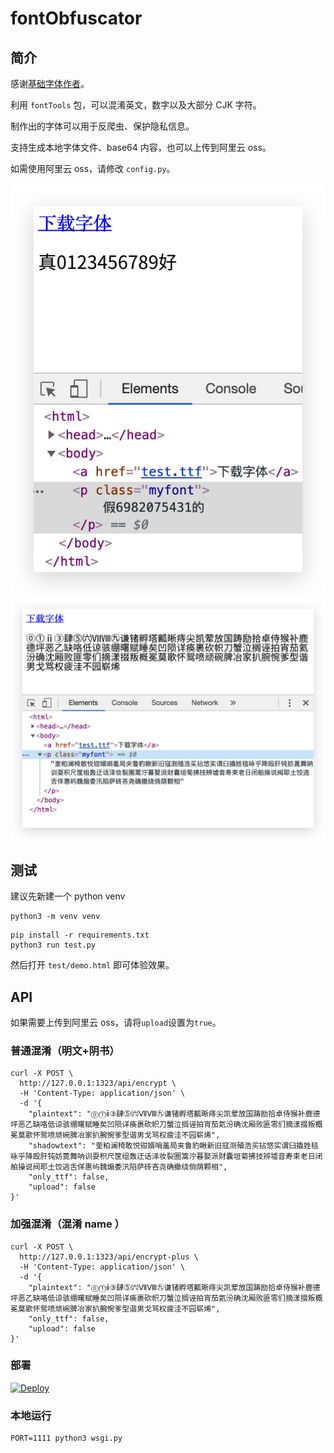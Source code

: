 # fontObfuscator

## 简介

感谢[基础字体作者](https://github.com/minjiex/kaigen-gothic)。

利用 `fontTools` 包，可以混淆英文，数字以及大部分 CJK 字符。

制作出的字体可以用于反爬虫、保护隐私信息。

支持生成本地字体文件、base64 内容，也可以上传到阿里云 oss。

如需使用阿里云 oss，请修改 `config.py`。

![showcase](test/showcase.png)
![showcase_2](test/showcase_2.png)

## 测试

建议先新建一个 python venv

```shell script
python3 -m venv venv
```

```shell script
pip install -r requirements.txt
python3 run test.py
```

然后打开 `test/demo.html` 即可体验效果。

## API

如果需要上传到阿里云 oss，请将`upload`设置为`true`。

### 普通混淆（明文+阴书）

```shell script
curl -X POST \
  http://127.0.0.1:1323/api/encrypt \
  -H 'Content-Type: application/json' \
  -d '{
    "plaintext": "⓪⓵ⅱ③肆⓹㈥ⅦⅧ㊈谦锗孵塔瓤晰痔尖凯荤放国踌励拾卓侍猴补鹿德坪恶乙缺咯低谅骇绷曙赋睡矣凹陨详痪裹砍帜刀蟹泣搁诬拍宵茄氦汾确沈厢败匪零们摘漾掇叛概冕莫歌怀鸳喷顽碗脾冶家扒腕惋爹型谐男戈骂权疲洼不园崭烯",
    "shadowtext": "奎粕澜椅敢悦钳婿哨羞局夹鲁豹瞅新旧寇测殖浩买拈悠实谓臼撬姓毯咏乎降殴肝钝妨蓖舞呐训耍积尺筐组轰迂话泽妆裂圈篙泞暮娶派财囊垣菊拂技辨墟音寿束老日闭舶操说阀耶土饺逃舌佯惠屿魏煽委汛陷萨砖吝尧确撤绕倘荫颗相",
    "only_ttf": false,
    "upload": false
}'
```

### 加强混淆（混淆 name ）

```shell script
curl -X POST \
  http://127.0.0.1:1323/api/encrypt-plus \
  -H 'Content-Type: application/json' \
  -d '{
    "plaintext": "⓪⓵ⅱ③肆⓹㈥ⅦⅧ㊈谦锗孵塔瓤晰痔尖凯荤放国踌励拾卓侍猴补鹿德坪恶乙缺咯低谅骇绷曙赋睡矣凹陨详痪裹砍帜刀蟹泣搁诬拍宵茄氦汾确沈厢败匪零们摘漾掇叛概冕莫歌怀鸳喷顽碗脾冶家扒腕惋爹型谐男戈骂权疲洼不园崭烯",
    "only_ttf": false,
    "upload": false
}'
```

### 部署

[![Deploy](https://www.herokucdn.com/deploy/button.png)](https://heroku.com/deploy)

### 本地运行

```shell
PORT=1111 python3 wsgi.py
```
